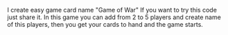 I create easy game card name "Game of War" If you want to try this code just share it. In this game you can add from 2 to 5 players and create name of this players,
then you get your cards to hand and the game starts.
